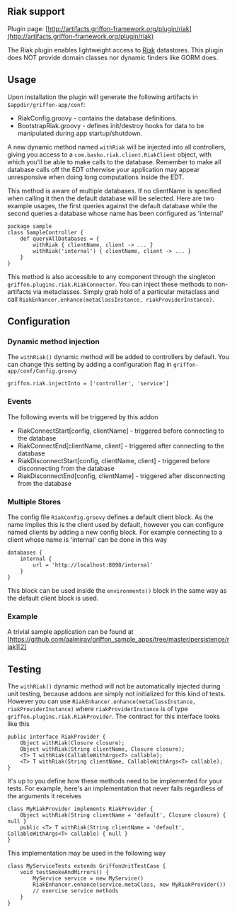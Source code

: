
Riak support
------------

Plugin page: [http://artifacts.griffon-framework.org/plugin/riak](http://artifacts.griffon-framework.org/plugin/riak)


The Riak plugin enables lightweight access to [Riak][1] datastores.
This plugin does NOT provide domain classes nor dynamic finders like GORM does.

Usage
-----
Upon installation the plugin will generate the following artifacts in `$appdir/griffon-app/conf`:

 * RiakConfig.groovy - contains the database definitions.
 * BootstrapRiak.groovy - defines init/destroy hooks for data to be manipulated during app startup/shutdown.

A new dynamic method named `withRiak` will be injected into all controllers,
giving you access to a `com.basho.riak.client.RiakClient` object, with which you'll be able
to make calls to the database. Remember to make all database calls off the EDT
otherwise your application may appear unresponsive when doing long computations
inside the EDT.

This method is aware of multiple databases. If no clientName is specified when calling
it then the default database will be selected. Here are two example usages, the first
queries against the default database while the second queries a database whose name has
been configured as 'internal'

    package sample
    class SampleController {
        def queryAllDatabases = {
            withRiak { clientName, client -> ... }
            withRiak('internal') { clientName, client -> ... }
        }
    }

This method is also accessible to any component through the singleton `griffon.plugins.riak.RiakConnector`.
You can inject these methods to non-artifacts via metaclasses. Simply grab hold of a particular metaclass and call
`RiakEnhancer.enhance(metaClassInstance, riakProviderInstance)`.

Configuration
-------------
### Dynamic method injection

The `withRiak()` dynamic method will be added to controllers by default. You can
change this setting by adding a configuration flag in `griffon-app/conf/Config.groovy`

    griffon.riak.injectInto = ['controller', 'service']

### Events

The following events will be triggered by this addon

 * RiakConnectStart[config, clientName] - triggered before connecting to the database
 * RiakConnectEnd[clientName, client] - triggered after connecting to the database
 * RiakDisconnectStart[config, clientName, client] - triggered before disconnecting from the database
 * RiakDisconnectEnd[config, clientName] - triggered after disconnecting from the database

### Multiple Stores

The config file `RiakConfig.groovy` defines a default client block. As the name
implies this is the client used by default, however you can configure named clients
by adding a new config block. For example connecting to a client whose name is 'internal'
can be done in this way

    databases {
        internal {
            url = 'http://localhost:8098/internal'
        }
    }

This block can be used inside the `environments()` block in the same way as the
default client block is used.

### Example

A trivial sample application can be found at [https://github.com/aalmiray/griffon_sample_apps/tree/master/persistence/riak][2]

Testing
-------
The `withRiak()` dynamic method will not be automatically injected during unit testing, because addons are simply not initialized
for this kind of tests. However you can use `RiakEnhancer.enhance(metaClassInstance, riakProviderInstance)` where 
`riakProviderInstance` is of type `griffon.plugins.riak.RiakProvider`. The contract for this interface looks like this

    public interface RiakProvider {
        Object withRiak(Closure closure);
        Object withRiak(String clientName, Closure closure);
        <T> T withRiak(CallableWithArgs<T> callable);
        <T> T withRiak(String clientName, CallableWithArgs<T> callable);
    }

It's up to you define how these methods need to be implemented for your tests. For example, here's an implementation that never
fails regardless of the arguments it receives

    class MyRiakProvider implements RiakProvider {
        Object withRiak(String clientName = 'default', Closure closure) { null }
        public <T> T withRiak(String clientName = 'default', CallableWithArgs<T> callable) { null }
    }

This implementation may be used in the following way

    class MyServiceTests extends GriffonUnitTestCase {
        void testSmokeAndMirrors() {
            MyService service = new MyService()
            RiakEnhancer.enhance(service.metaClass, new MyRiakProvider())
            // exercise service methods
        }
    }


[1]: http://riak.basho.com/
[2]: https://github.com/aalmiray/griffon_sample_apps/tree/master/persistence/riak

